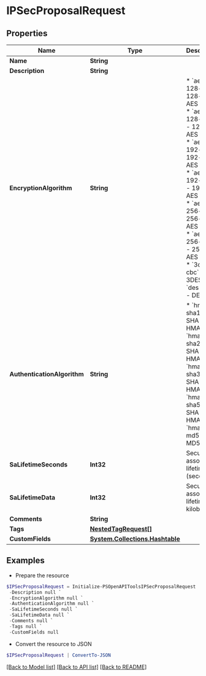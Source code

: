 # IPSecProposalRequest
## Properties

Name | Type | Description | Notes
------------ | ------------- | ------------- | -------------
**Name** | **String** |  | 
**Description** | **String** |  | [optional] 
**EncryptionAlgorithm** | **String** | * &#x60;aes-128-cbc&#x60; - 128-bit AES (CBC) * &#x60;aes-128-gcm&#x60; - 128-bit AES (GCM) * &#x60;aes-192-cbc&#x60; - 192-bit AES (CBC) * &#x60;aes-192-gcm&#x60; - 192-bit AES (GCM) * &#x60;aes-256-cbc&#x60; - 256-bit AES (CBC) * &#x60;aes-256-gcm&#x60; - 256-bit AES (GCM) * &#x60;3des-cbc&#x60; - 3DES * &#x60;des-cbc&#x60; - DES | 
**AuthenticationAlgorithm** | **String** | * &#x60;hmac-sha1&#x60; - SHA-1 HMAC * &#x60;hmac-sha256&#x60; - SHA-256 HMAC * &#x60;hmac-sha384&#x60; - SHA-384 HMAC * &#x60;hmac-sha512&#x60; - SHA-512 HMAC * &#x60;hmac-md5&#x60; - MD5 HMAC | 
**SaLifetimeSeconds** | **Int32** | Security association lifetime (seconds) | [optional] 
**SaLifetimeData** | **Int32** | Security association lifetime (in kilobytes) | [optional] 
**Comments** | **String** |  | [optional] 
**Tags** | [**NestedTagRequest[]**](NestedTagRequest.md) |  | [optional] 
**CustomFields** | [**System.Collections.Hashtable**](AnyType.md) |  | [optional] 

## Examples

- Prepare the resource
```powershell
$IPSecProposalRequest = Initialize-PSOpenAPIToolsIPSecProposalRequest  -Name null `
 -Description null `
 -EncryptionAlgorithm null `
 -AuthenticationAlgorithm null `
 -SaLifetimeSeconds null `
 -SaLifetimeData null `
 -Comments null `
 -Tags null `
 -CustomFields null
```

- Convert the resource to JSON
```powershell
$IPSecProposalRequest | ConvertTo-JSON
```

[[Back to Model list]](../README.md#documentation-for-models) [[Back to API list]](../README.md#documentation-for-api-endpoints) [[Back to README]](../README.md)

